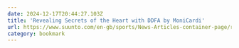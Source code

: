 ```yaml
---
date: 2024-12-17T20:44:27.103Z
title: 'Revealing Secrets of the Heart with DDFA by MoniCardi'
url: https://www.suunto.com/en-gb/sports/News-Articles-container-page/revealing-secrets-of-the-heart-with-ddfa-by-monicardi/
category: bookmark
---
```

